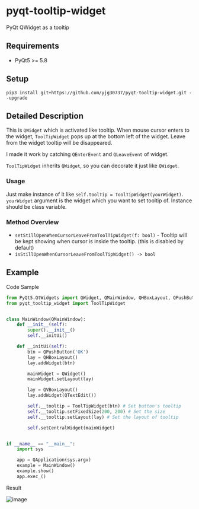 # pyqt-tooltip-widget
PyQt QWidget as a tooltip

## Requirements
* PyQt5 >= 5.8

## Setup
`pip3 install git+https://github.com/yjg30737/pyqt-tooltip-widget.git --upgrade`

## Detailed Description
This is `QWidget` which is activated like tooltip. When mouse cursor enters to the widget, `ToolTipWidget` pops up at the bottom left of the widget. Leave from the widget tooltip will be disappeared.

I made it work by catching `QEnterEvent` and `QLeaveEvent` of widget.

`ToolTipWidget` inherits `QWidget`, so you can decorate it just like `QWidget`.

### Usage

Just make instance of it like `self.toolTip = ToolTipWidget(yourWidget)`. `yourWidget` argument is the widget which you want to set tooltip of. Instance should be class variable.

### Method Overview
* `setStillOpenWhenCursorLeaveFromToolTipWidget(f: bool)` - Tooltip will be kept showing when cursor is inside the tooltip. (this is disabled by default) 
* `isStillOpenWhenCursorLeaveFromToolTipWidget() -> bool`

## Example
Code Sample
```python
from PyQt5.QtWidgets import QWidget, QMainWindow, QHBoxLayout, QPushButton, QApplication, QTextEdit, QVBoxLayout
from pyqt_tooltip_widget import ToolTipWidget


class MainWindow(QMainWindow):
    def __init__(self):
        super().__init__()
        self.__initUi()

    def __initUi(self):
        btn = QPushButton('OK')
        lay = QHBoxLayout()
        lay.addWidget(btn)

        mainWidget = QWidget()
        mainWidget.setLayout(lay)

        lay = QVBoxLayout()
        lay.addWidget(QTextEdit())

        self.__tooltip = ToolTipWidget(btn) # Set button's tooltip
        self.__tooltip.setFixedSize(200, 200) # Set the size
        self.__tooltip.setLayout(lay) # Set the layout of tooltip

        self.setCentralWidget(mainWidget)


if __name__ == "__main__":
    import sys

    app = QApplication(sys.argv)
    example = MainWindow()
    example.show()
    app.exec_()
```

Result

![image](https://user-images.githubusercontent.com/55078043/161880140-7cf7ad82-41f4-4046-85a9-4e7cfad2e725.png)

